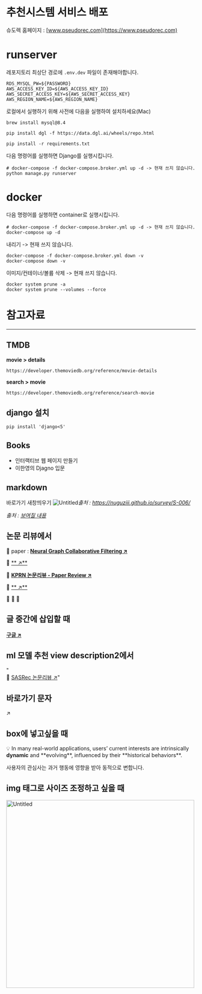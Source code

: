 # 추천시스템 서비스 배포

슈도렉 홈페이지 : [www.pseudorec.com](https://www.pseudorec.com)

# runserver
레포지토리 최상단 경로에 ```.env.dev``` 파일이 존재해야합니다. 
```
RDS_MYSQL_PW=${PASSWORD}
AWS_ACCESS_KEY_ID=${AWS_ACCESS_KEY_ID} 
AWS_SECRET_ACCESS_KEY=${AWS_SECRET_ACCESS_KEY} 
AWS_REGION_NAME=${AWS_REGION_NAME} 
```

로컬에서 실행하기 위해 사전에 다음을 실행하여 설치하세요(Mac)
```
brew install mysql@8.4
```
```
pip install dgl -f https://data.dgl.ai/wheels/repo.html
```
```
pip install -r requirements.txt
```

다음 명령어를 실행하면 Django를 실행시킵니다.
```shell
# docker-compose -f docker-compose.broker.yml up -d -> 현재 쓰지 않습니다.
python manage.py runserver
```

# docker
다음 명령어를 실행하면 container로 실행시킵니다.
```shell
# docker-compose -f docker-compose.broker.yml up -d -> 현재 쓰지 않습니다.
docker-compose up -d
```
내리기 -> 현재  쓰지 않습니다.
```shell
docker-compose -f docker-compose.broker.yml down -v
docker-compose down -v
```
이미지/컨테이너/볼륨 삭제 -> 현재  쓰지 않습니다.
```shell
docker system prune -a
docker system prune --volumes --force
```


# 참고자료

---

## TMDB

**movie > details**
```
https://developer.themoviedb.org/reference/movie-details
```
**search > movie**
```
https://developer.themoviedb.org/reference/search-movie
```

## django 설치
```
pip install 'django<5'
```


## Books
- 인터랙티브 웹 페이지 만들기
- 이한영의 Djagno 입문

## markdown

바로가기 새창띄우기
![Untitled](../../../static/img/monthly_pseudorec_202404/hyeonwoo_metric_learning_loss.png)*출처 : <a href="https://nuguziii.github.io/survey/S-006/" target="_blank">https://nuguziii.github.io/survey/S-006/</a>*

*출처 : <a href="" target="_blank">보여질 내용</a>*

## 논문 리뷰에서

📄 paper :  <a href="https://arxiv.org/pdf/1905.08108.pdf" target="_blank" style="text-decoration: underline;">**Neural Graph Collaborative Filtering ↗**</a>

📄 <a href="" target="_blank" style="text-decoration: underline;">** ↗**</a>

🔗 <a href="https://www.pseudorec.com/archive/paper_review/1/" target="_blank">**KPRN 논문리뷰 - Paper Review ↗**</a>

🔗 <a href="" target="_blank">** ↗**</a>

🤗 
🐙
📂

## 글 중간에 삽입할 때
<a href="www.google.com" target="_blank" style="text-decoration: underline;">**구글 ↗**</a>


## ml 모델 추천 view description2에서

"<br>🔗 <a href='https://www.pseudorec.com/archive/paper_review/3/' target='_blank'>SASRec 논문리뷰 ↗</a>"

## 바로가기 문자
↗

## box에 넣고싶을 때

<div class="custom-class">
<p>
💡 In many real-world applications, users’ current interests are intrinsically <strong>dynamic</strong> and **evolving**, influenced by their **historical behaviors**.
</p>
<p>
사용자의 관심사는 과거 행동에 영향을 받아 동적으로 변합니다.
</p>
</div>

## img 태그로 사이즈 조정하고 싶을 때
<img alt="Untitled" src="../../../static/img/paper_review/ngcf_review/optimization.png" width="500px">

